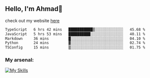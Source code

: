
## Hello, I'm Ahmad👋

check out my website [here](https://ahmadalwi.com/)

<!--START_SECTION:waka-->

```txt
TypeScript   6 hrs 42 mins   ███████████▒░░░░░░░░░░░░░   45.68 %
JavaScript   5 hrs 53 mins   ██████████░░░░░░░░░░░░░░░   40.11 %
Markdown     36 mins         █░░░░░░░░░░░░░░░░░░░░░░░░   04.10 %
Python       24 mins         ▓░░░░░░░░░░░░░░░░░░░░░░░░   02.74 %
TSConfig     15 mins         ▒░░░░░░░░░░░░░░░░░░░░░░░░   01.75 %
```

<!--END_SECTION:waka-->

### My arsenal:

[![My Skills](https://skillicons.dev/icons?i=js,ts,py,go,react,nextjs,svelte,nodejs,django,tailwind,html,css,sass,firebase,mongodb,postgres,mysql,redis,git,github,docker,vscode,figma,godot)](https://skillicons.dev)
